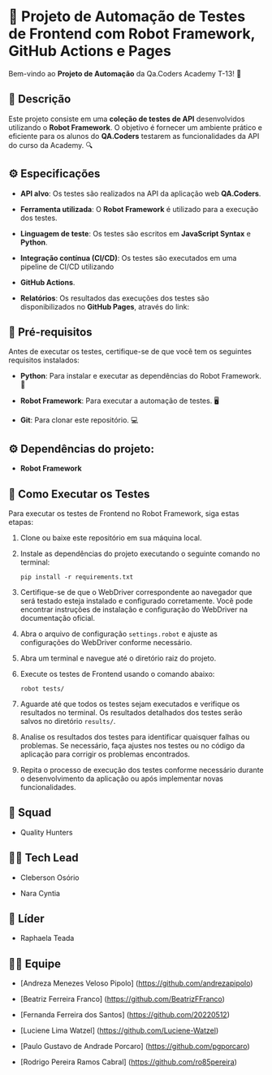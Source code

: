 # 🚀 Projeto de Automação de Testes de Frontend com Robot Framework, GitHub Actions e Pages



Bem-vindo ao **Projeto de Automação** da Qa.Coders Academy T-13! 🎉



## 📜 Descrição



Este projeto consiste em uma **coleção de testes de API** desenvolvidos utilizando o **Robot Framework**. O objetivo é fornecer um ambiente prático e eficiente para os alunos do **QA.Coders** testarem as funcionalidades da API do curso da Academy. 🔍



## ⚙️ Especificações



- **API alvo**: Os testes são realizados na API da aplicação web **QA.Coders**.

- **Ferramenta utilizada**: O **Robot Framework** é utilizado para a execução dos testes.

- **Linguagem de teste**: Os testes são escritos em **JavaScript Syntax** e **Python**.

- **Integração contínua (CI/CD)**: Os testes são executados em uma pipeline de CI/CD utilizando 

- **GitHub Actions**.

- **Relatórios**: Os resultados das execuções dos testes são disponibilizados no **GitHub Pages**, através do link: 



## 🔧 Pré-requisitos



Antes de executar os testes, certifique-se de que você tem os seguintes requisitos instalados:



- **Python**: Para instalar e executar as dependências do Robot Framework. 🐍

- **Robot Framework**: Para executar a automação de testes. 🖥️

- **Git**: Para clonar este repositório. 💻





## ⚙️ Dependências do projeto:



- **Robot Framework**



## 📝 Como Executar os Testes



Para executar os testes de Frontend no Robot Framework, siga estas etapas:

1. Clone ou baixe este repositório em sua máquina local.

2. Instale as dependências do projeto executando o seguinte comando no terminal:

    ```
    pip install -r requirements.txt
    ```

3. Certifique-se de que o WebDriver correspondente ao navegador que será testado esteja instalado e configurado corretamente. Você pode encontrar instruções de instalação e configuração do WebDriver na documentação oficial.

4. Abra o arquivo de configuração `settings.robot` e ajuste as configurações do WebDriver conforme necessário.

5. Abra um terminal e navegue até o diretório raiz do projeto.

6. Execute os testes de Frontend usando o comando abaixo:

    ```
    robot tests/
    ```

7. Aguarde até que todos os testes sejam executados e verifique os resultados no terminal. Os resultados detalhados dos testes serão salvos no diretório `results/`.

8. Analise os resultados dos testes para identificar quaisquer falhas ou problemas. Se necessário, faça ajustes nos testes ou no código da aplicação para corrigir os problemas encontrados.

9. Repita o processo de execução dos testes conforme necessário durante o desenvolvimento da aplicação ou após implementar novas funcionalidades.





## 👥 Squad

- Quality Hunters



## 👩‍💻 Tech Lead

- Cleberson Osório

- Nara Cyntia



## 👑 Líder

- Raphaela Teada



## 👨‍💻 Equipe

- [Andreza Menezes Veloso Pipolo]   (https://github.com/andrezapipolo)

- [Beatriz Ferreira Franco]    (https://github.com/BeatrizFFranco)

- [Fernanda Ferreira dos Santos]    (https://github.com/20220512)

- [Luciene Lima Watzel] (https://github.com/Luciene-Watzel)

- [Paulo Gustavo de Andrade Porcaro] (https://github.com/pgporcaro)

- [Rodrigo Pereira Ramos Cabral] (https://github.com/ro85pereira)
